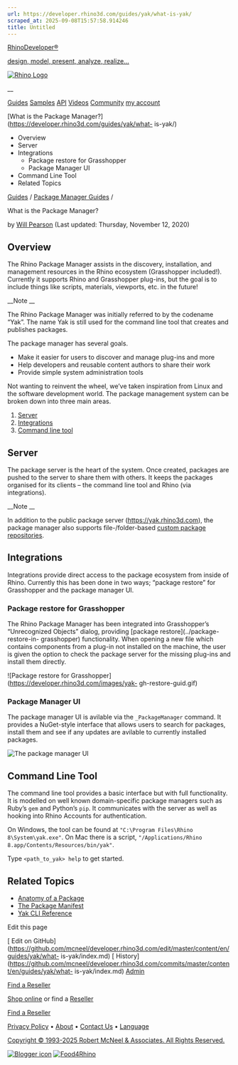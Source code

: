 ```yaml
---
url: https://developer.rhino3d.com/guides/yak/what-is-yak/
scraped_at: 2025-09-08T15:57:58.914246
title: Untitled
---
```


[RhinoDeveloper®](/)

[design, model, present, analyze, realize...](/)

[![Rhino Logo](https://developer.rhino3d.com/images/rhinodevlogo.png)](/)

__

[Guides](https://developer.rhino3d.com/guides)
[Samples](https://developer.rhino3d.com/samples)
[API](https://developer.rhino3d.com/api)
[Videos](https://developer.rhino3d.com/videos)
[Community](https://discourse.mcneel.com/c/rhino-developer) [my account
](https://www.rhino3d.com/my-account/ "Manage your account, licenses, and
teams")

[What is the Package Manager?](https://developer.rhino3d.com/guides/yak/what-
is-yak/)

  * Overview
  * Server
  * Integrations
    * Package restore for Grasshopper
    * Package Manager UI
  * Command Line Tool
  * Related Topics

[Guides](https://developer.rhino3d.com/en/guides/) / [Package Manager
Guides](https://developer.rhino3d.com/en/guides/yak/) /

What is the Package Manager?

by [Will Pearson](https://discourse.mcneel.com/u/will/) (Last updated:
Thursday, November 12, 2020)

## Overview

The Rhino Package Manager assists in the discovery, installation, and
management resources in the Rhino ecosystem (Grasshopper included!). Currently
it supports Rhino and Grasshopper plug-ins, but the goal is to include things
like scripts, materials, viewports, etc. in the future!

__Note __

The Rhino Package Manager was initially referred to by the codename “Yak”. The
name Yak is still used for the command line tool that creates and publishes
packages.

The package manager has several goals.

  * Make it easier for users to discover and manage plug-ins and more
  * Help developers and reusable content authors to share their work
  * Provide simple system administration tools

Not wanting to reinvent the wheel, we’ve taken inspiration from Linux and the
software development world. The package management system can be broken down
into three main areas.

  1. [Server](https://developer.rhino3d.com/guides/yak/what-is-yak/#server)
  2. [Integrations](https://developer.rhino3d.com/guides/yak/what-is-yak/#integrations)
  3. [Command line tool](https://developer.rhino3d.com/guides/yak/what-is-yak/#command-line-tool)

## Server

The package server is the heart of the system. Once created, packages are
pushed to the server to share them with others. It keeps the packages
organised for its clients – the command line tool and Rhino (via
integrations).

__Note __

In addition to the public package server (<https://yak.rhino3d.com>), the
package manager also supports file-/folder-based [custom package
repositories](../package-sources).

## Integrations

Integrations provide direct access to the package ecosystem from inside of
Rhino. Currently this has been done in two ways; “package restore” for
Grasshopper and the package manager UI.

### Package restore for Grasshopper

The Rhino Package Manager has been integrated into Grasshopper’s “Unrecognized
Objects” dialog, providing [package restore](../package-restore-in-
grasshopper) functionality. When opening a new file which contains components
from a plug-in not installed on the machine, the user is given the option to
check the package server for the missing plug-ins and install them directly.

![Package restore for Grasshopper](https://developer.rhino3d.com/images/yak-
gh-restore-guid.gif)

### Package Manager UI

The package manager UI is avilable via the `_PackageManager` command. It
provides a NuGet-style interface that allows users to search for packages,
install them and see if any updates are avilable to currently installed
packages.

![The package manager
UI](https://developer.rhino3d.com/images/testpackagemanager-wip.jpg)

## Command Line Tool

The command line tool provides a basic interface but with full functionality.
It is modelled on well known domain-specific package managers such as Ruby’s
`gem` and Python’s `pip`. It communicates with the server as well as hooking
into Rhino Accounts for authentication.

On Windows, the tool can be found at `"C:\Program Files\Rhino
8\System\yak.exe"`. On Mac there is a script, `"/Applications/Rhino
8.app/Contents/Resources/bin/yak"`.

Type `<path_to_yak> help` to get started.

## Related Topics

  * [Anatomy of a Package](https://developer.rhino3d.com/guides/yak/the-anatomy-of-a-package/)
  * [The Package Manifest](https://developer.rhino3d.com/guides/yak/the-package-manifest/)
  * [Yak CLI Reference](https://developer.rhino3d.com/guides/yak/yak-cli-reference/)

Edit this page

[ Edit on
GitHub](https://github.com/mcneel/developer.rhino3d.com/edit/master/content/en/guides/yak/what-
is-yak/index.md) [
History](https://github.com/mcneel/developer.rhino3d.com/commits/master/content/en/guides/yak/what-
is-yak/index.md) [ Admin](https://developer.rhino3d.com/admin)

[Find a Reseller](https://www.rhino3d.com/sales)

[Shop online](https://www.rhino3d.com/store) or find a
[Reseller](https://www.rhino3d.com/sales)

[Find a Reseller](https://www.rhino3d.com/sales)

[Privacy Policy](https://www.rhino3d.com/privacy) •
[About](https://www.rhino3d.com/mcneel/about) • [Contact
Us](https://www.rhino3d.com/mcneel/contact) • [
Language](https://www.rhino3d.com/language "Change to a different region or
language")

[Copyright © 1993-2025 Robert McNeel & Associates. All Rights
Reserved.](https://www.rhino3d.com/mcneel/about)

[](https://www.facebook.com/McNeelRhinoceros/)
[](https://twitter.com/bobmcneel) [](https://www.linkedin.com/groups/75313/)
[](https://www.youtube.com/user/RhinoGuide/videos) [](https://vimeo.com/rhino)
[![Blogger
icon](https://developer.rhino3d.com/images/blogger.svg)](http://blog.rhino3d.com/)
[![Food4Rhino](https://developer.rhino3d.com/images/f4r_icon_01.svg)](https://www.food4rhino.com)

